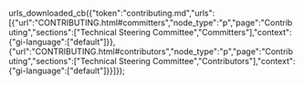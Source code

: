 urls_downloaded_cb({"token":"contributing.md","urls":[{"url":"CONTRIBUTING.html#committers","node_type":"p","page":"Contributing","sections":["Technical Steering Committee","Committers"],"context":{"gi-language":["default"]}},{"url":"CONTRIBUTING.html#contributors","node_type":"p","page":"Contributing","sections":["Technical Steering Committee","Contributors"],"context":{"gi-language":["default"]}}]});